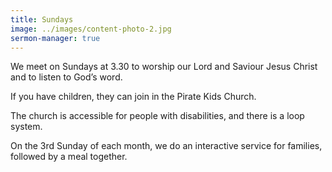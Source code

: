 ```yaml
---
title: Sundays
image: ../images/content-photo-2.jpg
sermon-manager: true
---
```

We meet on Sundays at 3.30 to worship our Lord and Saviour Jesus Christ and to listen to God’s word.

If you have children, they can join in the Pirate Kids Church.

The church is accessible for people with disabilities, and there is a loop system.

On the 3rd Sunday of each month, we do an interactive service for families, followed by a meal together.